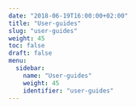 ```yaml
---
date: "2018-06-19T16:00:00+02:00"
title: "User-guides"
slug: "user-guides"
weight: 45
toc: false
draft: false
menu:
  sidebar:
    name: "User-guides"
    weight: 45
    identifier: "user-guides"
---
```

